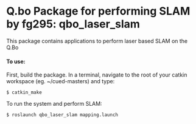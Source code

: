 # Q.bo Package for performing SLAM by fg295: qbo_laser_slam

This package contains applications to perform laser based SLAM on the Q.Bo  
#### To use:  

First, build the package. In a terminal, navigate to the root of your catkin workspace (eg. ~/cued-masters) and type:
```console
$ catkin_make
```  

To run the system and perform SLAM:
```console
$ roslaunch qbo_laser_slam mapping.launch
```  


